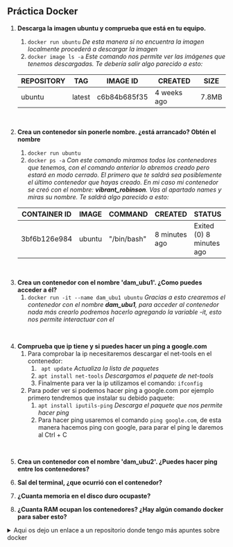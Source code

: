 ## Práctica Docker

1. **Descarga la imagen ubuntu y comprueba que está en tu equipo.**
    1. `docker run ubuntu` *De esta manera si no encuentra la imagen localmente procederá a descargar la imagen*
    2. `docker image ls -a` *Este comando nos permite ver las imágenes que tenemos descargadas. Te debería salir algo parecido a esto:*
   
    |REPOSITORY|TAG|IMAGE ID|CREATED|SIZE|
    |------|------|------|------|------|
    |ubuntu|latest|c6b84b685f35|4 weeks ago|7.8MB|

<br>

2. **Crea un contenedor sin ponerle nombre. ¿está arrancado? Obtén el nombre**
    1. `docker run ubuntu`
    2. `docker ps -a` *Con este comando miramos todos los contenedores que tenemos, con el comando anterior lo abremos creado pero estará en modo cerrado. El primero que te saldrá sea posiblemente el último contenedor que hayas creado. En mi caso mi contenedor se creó con el nombre: **_vibrant_robinson_**. Vas al apartado names y miras su nombre. Te saldrá algo parecido a esto:*

    |CONTAINER ID|IMAGE|COMMAND|CREATED|STATUS|PORTS|NAMES|
    |------|------|------|------|------|------|------|
    |3bf6b126e984|ubuntu|"/bin/bash" |8 minutes ago|Exited (0) 8 minutes ago||vibrant_robinson|
<br>

3. **Crea un contenedor con el nombre 'dam_ubu1'. ¿Como puedes acceder a él?**
    1. `docker run -it --name dam_ubu1 ubuntu` *Gracias a esto crearemos el contenedor con el nombre **_dam_ubu1_**, para acceder al contenedor nada más crearlo podremos hacerlo agregando la variable -it, esto nos permite interactuar con el*

<br>

4. **Comprueba que ip tiene y si puedes hacer un ping a google.com**
    1. Para comprobar la ip necesitaremos descargar el net-tools en el contenedor:
        1. ` apt update` *Actualiza la lista de paquetes*
        2. `apt install net-tools` *Descargamos el paquete de net-tools*
        3. Finalmente para ver la ip utilizamos el comando: `ifconfig`
    2. Para poder ver si podemos hacer ping a google.com por ejemplo primero tendremos que instalar su debido paquete:
        1. `apt install iputils-ping` *Descarga el paquete que nos permite hacer ping*
        2. Para hacer ping usaremos el comando `ping google.com`, de esta manera hacemos ping con google, para parar el ping le daremos al Ctrl + C

<br>

5. **Crea un contenedor con el nombre 'dam_ubu2'. ¿Puedes hacer ping entre los contenedores?**

6. **Sal del terminal, ¿que ocurrió con el contenedor?**

7. **¿Cuanta memoria en el disco duro ocupaste?**

8. **¿Cuanta RAM ocupan los contenedores? ¿Hay algún comando docker para saber esto?**



<details><summary>Aqui os dejo un enlace a un repositorio donde tengo más apuntes sobre docker</summary>

[Mis apuntes](https://github.com/NicolasRodriguezSteuerberg/CosasPc/tree/main/2/Apuntes/SXE)
</details>